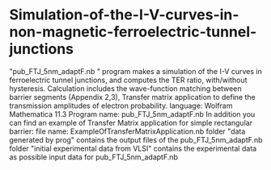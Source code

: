 # Simulation-of-the-I-V-curves-in-non-magnetic-ferroelectric-tunnel-junctions
"pub_FTJ_5nm_adaptF.nb " program makes a simulation of the I-V curves in ferroelectric tunnel junctions, and computes the TER ratio, with/without hysteresis. Calculation includes the wave-function matching between barrier segments (Appendix 2,3), Transfer matrix application to define the transmission amplitudes of electron probability.  language: Wolfram Mathematica 11.3 Program name: pub_FTJ_5nm_adaptF.nb    In addition you can find an example of Transfer Matrix application for simple rectangular barrier: file name: ExampleOfTransferMatrixApplication.nb  folder "data generated by prog" contains the output files of the pub_FTJ_5nm_adaptF.nb folder "initial experimental data from VLSI" contains the experimental data as possible input data for pub_FTJ_5nm_adaptF.nb

